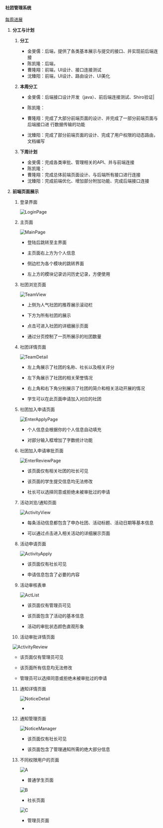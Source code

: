 #### 社团管理系统

[每周进展](https://github.com/schedule-front/EveryWeekRePort)



1. **分工与计划**

   1. **分工**

      * 金旻儒：后端，提供了各类基本展示与提交的接口、并实现前后端连接
      * 陈凯隆：后端，
      * 曹隆翔：前端，UI设计、接口连接测试
      * 沈臻阳：前端，UI设计、路由设计、UI美化

   2. **本周分工**

      * 金旻儒：后端接口设计开发（java）、前后端连接测试、Shiro验证|

      * 陈凯隆：
      * 曹隆翔：完成了大部分前端页面的设计、并完成了一部分前端页面与后端接口进                                                                      行数据传输的功能 
      * 沈臻阳：完成了部分前端页面的设计、完成了用户权限的动态路由，文档编写

   3. **下周计划**

      * 金旻儒：完成各类审批、管理相关的API、并与前端连接
      * 陈凯隆：
      * 曹隆翔：完成总体前端页面设计、与后端所有接口进行连接
      * 沈臻阳：完成前端优化、增加部分附加功能、完成后端接口连接

   

2. **前端页面展示**

   1. 登录界面

      ![LoginPage](https://raw.githubusercontent.com/schedule-front/EveryWeekRePort/master/week4/img/loginView.png)

      

   2. 主页面

      ![MainPage](https://raw.githubusercontent.com/schedule-front/EveryWeekRePort/master/week4/img/MainPage.png)

      * 登陆后跳转至主界面

      * 主页面右上方为个人信息

      * 侧边栏为各个模块的跳转界面

      * 左上方的模块记录访问历史记录，方便使用

        

   3. 社团浏览页面

      ![TeamView](https://github.com/schedule-front/EveryWeekRePort/blob/master/week4/img/AllClub.png?raw=true)

      * 上侧为人气社团的推荐展示滚动栏

      * 下方为所有社团的展示

      * 点击可进入社团的详细展示页面

      * 通过分页控制了一页所展示的社团数量

        

   4. 社团详情页面

      ![TeamDetail](https://raw.githubusercontent.com/schedule-front/EveryWeekRePort/master/week4/img/ClubDetails.png)

      * 左上角展示了社团的名称、社长以及相关评分

      * 左下角展示了社团的相关荣誉情况

      * 右上角和右下角分别展示了社团的简介和相关活动开展的情况

      * 学生可以在此页面申请加入对应的社团

        

   5. 社团加入申请页面

      ![EnterApplyPage](https://github.com/schedule-front/EveryWeekRePort/blob/master/week4/img/TeamSubmit.png?raw=true)

      * 个人信息会根据你的个人信息自动填充

      * 对部分输入框增加了字数统计功能

        

   6. 社团加入申请审批页面

      ![EnterReviewPage](https://raw.githubusercontent.com/schedule-front/EveryWeekRePort/master/week4/img/ApplyA.png)

      * 该页面仅有相关社团的社长可见

      * 该页面的学生提交信息均无法修改

      * 社长可以选择同意或拒绝未被审批过的申请

        

   7. 活动浏览/通知页面

      ![ActivityView](https://raw.githubusercontent.com/schedule-front/EveryWeekRePort/master/week4/img/allAnnouncements.png)

      * 每条活动信息都包含了申办社团、活动标题、活动日期等基本信息

      * 可以通过点击进入相关活动的详细展示页面

        

   9. 活动申请页面

      ![ActivityApply](https://raw.githubusercontent.com/schedule-front/EveryWeekRePort/master/week4/img/ActivityCrt.png)

      * 该页面仅有社长可见

      * 申请信息包含了必要的内容

        

   10. 活动审核表单

       ![ActList](https://raw.githubusercontent.com/schedule-front/EveryWeekRePort/master/week4/img/ActivityList.png)

       * 该页面仅有管理员可见

       * 该页面包含了活动的基本信息

       * 活动的审批状态颜色直观形象

         

   10. 活动审批详情页面

      ![ActivityReview](https://raw.githubusercontent.com/schedule-front/EveryWeekRePort/master/week4/img/ApplyB.png)

      * 该页面仅有管理员可见

      * 该页面所有信息均无法修改

      * 管理员可以选择同意或拒绝未被审批过的申请

        

   11. 通知详情页面

       ![NoticeDetail](https://raw.githubusercontent.com/schedule-front/EveryWeekRePort/master/week4/img/noticeDetail.png)

       * 

   12. 通知管理页面

       ![NoticeManager](https://raw.githubusercontent.com/schedule-front/EveryWeekRePort/master/week4/img/noticeManager.png)

       * 该页面仅有社长可见

       * 该页面包含了管理通知所需的绝大部分信息

         

   13. 不同权限用户的页面
   
       ![A](https://raw.githubusercontent.com/schedule-front/EveryWeekRePort/master/week4/img/RoleA.png)
   
       * 普通学生页面
   
       ![B](https://raw.githubusercontent.com/schedule-front/EveryWeekRePort/master/week4/img/RoleB.png)
   
       * 社长页面
   
       ![C](https://raw.githubusercontent.com/schedule-front/EveryWeekRePort/master/week4/img/RoleC.png)
   
       * 管理员页面